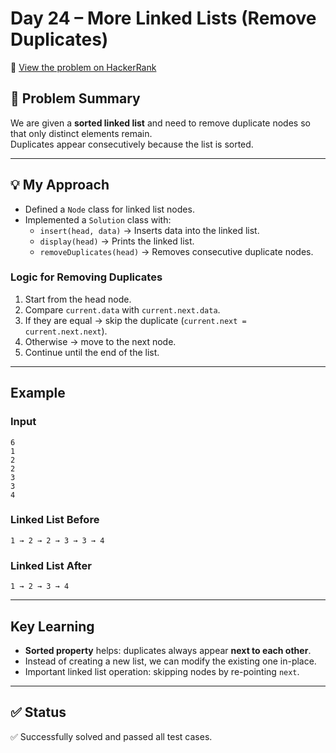 # Day 24 – More Linked Lists (Remove Duplicates)

🔗 [View the problem on HackerRank](https://www.hackerrank.com/challenges/30-linked-list-deletion/problem?isFullScreen=true)

## 📘 Problem Summary
We are given a **sorted linked list** and need to remove duplicate nodes so that only distinct elements remain.  
Duplicates appear consecutively because the list is sorted.

---

## 💡 My Approach
- Defined a `Node` class for linked list nodes.
- Implemented a `Solution` class with:
  - `insert(head, data)` → Inserts data into the linked list.
  - `display(head)` → Prints the linked list.
  - `removeDuplicates(head)` → Removes consecutive duplicate nodes.

### Logic for Removing Duplicates
1. Start from the head node.
2. Compare `current.data` with `current.next.data`.
3. If they are equal → skip the duplicate (`current.next = current.next.next`).
4. Otherwise → move to the next node.
5. Continue until the end of the list.

---

## Example
### Input
```
6
1
2
2
3
3
4
```

### Linked List Before
```
1 → 2 → 2 → 3 → 3 → 4
```

### Linked List After
```
1 → 2 → 3 → 4
```

---

## Key Learning
- **Sorted property** helps: duplicates always appear **next to each other**.
- Instead of creating a new list, we can modify the existing one in-place.
- Important linked list operation: skipping nodes by re-pointing `next`.

---

## ✅ Status
✅ Successfully solved and passed all test cases.
